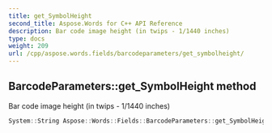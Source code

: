 ```yaml
---
title: get_SymbolHeight
second_title: Aspose.Words for C++ API Reference
description: Bar code image height (in twips - 1/1440 inches)
type: docs
weight: 209
url: /cpp/aspose.words.fields/barcodeparameters/get_symbolheight/
---
```

## BarcodeParameters::get_SymbolHeight method


Bar code image height (in twips - 1/1440 inches)

```cpp
System::String Aspose::Words::Fields::BarcodeParameters::get_SymbolHeight() const
```

